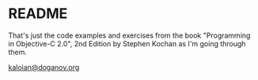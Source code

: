 README
======

That's just the code examples and exercises from the book "Programming
in Objective-C 2.0", 2nd Edition by Stephen Kochan as I'm going
through them.


kaloian@doganov.org
